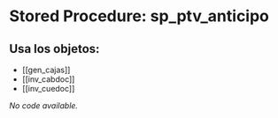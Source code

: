 # Stored Procedure: sp_ptv_anticipo

## Usa los objetos:
- [[gen_cajas]]
- [[inv_cabdoc]]
- [[inv_cuedoc]]

*No code available.*
